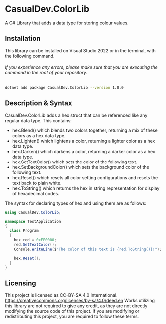 # CasualDev.ColorLib
A C# Library that adds a data type for storing colour values.

## Installation
This library can be installed on Visual Studio 2022 or in the terminal, with the following command.
###### If you experience any errors, please make sure that you are executing the command in the root of your repository.

```bash
dotnet add package CasualDev.ColorLib --version 1.0.0
```

## Description & Syntax
CasualDev.ColorLib adds a hex struct that can be referenced like any regular data type. This contains:
- hex.Blend() which blends two colors together, returning a mix of these colors as a hex data type.
- hex.Lighten() which lightens a color, returning a lighter color as a hex data type.
- hex.Darken() which darkens a color, returning a darker color as a hex data type.
- hex.SetTextColor() which sets the color of the following text.
- hex.SetBackgroundColor() which sets the background color of the following text.
- hex.Reset() which resets all color setting configurations and resets the text back to plain white.
- hex.ToString() which returns the hex in string representation for display of hexadecimal codes.

The syntax for declaring types of hex and using them are as follows:
```cs
using CasualDev.ColorLib;

namespace TestApplication
{
  class Program
  {
    hex red = 0xFF0000;
    red.SetTextColor();
    Console.WriteLine($"The color of this text is {red.ToString()}!");

    hex.Reset();
  }
}
```

## Licensing
This project is licensed as CC-BY-SA 4.0 International. https://creativecommons.org/licenses/by-sa/4.0/deed.en
Works utilizing this library are not required to give any credit, as they are not directly modifying the source code of this project. If you are modifying or redistributing this project, you are required to follow these terms.
